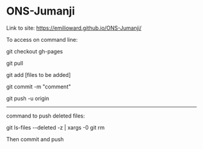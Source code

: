 # ONS-Jumanji

Link to site: https://emilioward.github.io/ONS-Jumanji/

To access on command line:

  git checkout gh-pages
  
  git pull
  
  git add [files to be added]
  
  git commit -m "comment"
  
  git push -u origin
  
  -----------------------------
  
  command to push deleted files:
  
  git ls-files --deleted -z | xargs -0 git rm
  
  Then commit and push
